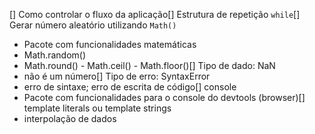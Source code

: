 [] Como controlar o fluxo da aplicação[] Estrutura de repetição `while`[] Gerar número aleatório utilizando `Math()`

- Pacote com funcionalidades matemáticas
- Math.random()
- Math.round() - Math.ceil() - Math.floor()[] Tipo de dado: NaN
- não é um número[] Tipo de erro: SyntaxError
- erro de sintaxe; erro de escrita de código[] console
- Pacote com funcionalidades para o console do devtools (browser)[] template literals ou template strings
- interpolação de dados
